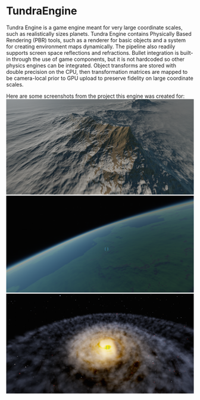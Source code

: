 # TundraEngine

Tundra Engine is a game engine meant for very large coordinate scales, such as realistically sizes planets. Tundra Engine contains Physically Based Rendering (PBR) tools, such as a renderer for basic objects and a system for creating environment maps dynamically. The pipeline also readily supports screen space reflections and refractions. Bullet integration is built-in through the use of game components, but it is not hardcoded so other physics engines can be integrated. Object transforms are stored with double precision on the CPU, then transformation matrices are mapped to be camera-local prior to GPU upload to preserve fidelity on large coordinate scales.

Here are some screenshots from the project this engine was created for:
![plot](./SpaceHorses_Terrain.png)
![plot](./SpaceHorses_Atmosphere.png)
![plot](./SpaceHorses_Galaxy.png)
